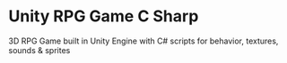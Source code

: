 # Unity RPG Game C Sharp
 3D RPG Game built in Unity Engine with C# scripts for behavior, textures, sounds & sprites
